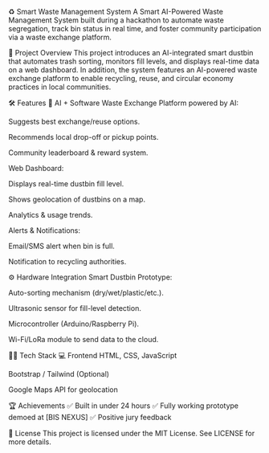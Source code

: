 ♻ Smart Waste Management System A Smart AI-Powered Waste Management System built during a hackathon to automate waste segregation, track bin status in real time, and foster community participation via a waste exchange platform.

🚀 Project Overview This project introduces an AI-integrated smart dustbin that automates trash sorting, monitors fill levels, and displays real-time data on a web dashboard. In addition, the system features an AI-powered waste exchange platform to enable recycling, reuse, and circular economy practices in local communities.

🛠 Features 🧠 AI + Software Waste Exchange Platform powered by AI:

Suggests best exchange/reuse options.

Recommends local drop-off or pickup points.

Community leaderboard & reward system.

Web Dashboard:

Displays real-time dustbin fill level.

Shows geolocation of dustbins on a map.

Analytics & usage trends.

Alerts & Notifications:

Email/SMS alert when bin is full.

Notification to recycling authorities.

⚙ Hardware Integration Smart Dustbin Prototype:

Auto-sorting mechanism (dry/wet/plastic/etc.).

Ultrasonic sensor for fill-level detection.

Microcontroller (Arduino/Raspberry Pi).

Wi-Fi/LoRa module to send data to the cloud.

🧑‍💻 Tech Stack 💻 Frontend HTML, CSS, JavaScript

Bootstrap / Tailwind (Optional)

Google Maps API for geolocation

🏆 Achievements ✅ Built in under 24 hours ✅ Fully working prototype demoed at [BIS NEXUS] ✅ Positive jury feedback

📜 License This project is licensed under the MIT License. See LICENSE for more details.

